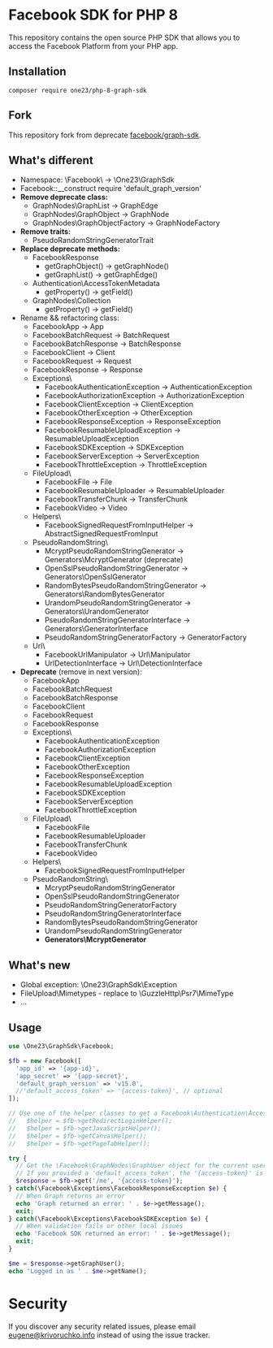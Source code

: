 # Facebook SDK for PHP 8

This repository contains the open source PHP SDK that allows you to access the Facebook Platform from your PHP app.

## Installation

```shell
composer require one23/php-8-graph-sdk
```

## Fork

This repository fork from deprecate [facebook/graph-sdk](https://github.com/facebookarchive/php-graph-sdk).

## What's different

- Namespace: \Facebook\ -> \One23\GraphSdk
- Facebook::__construct require 'default_graph_version'
- **Remove deprecate class:**
  - GraphNodes\GraphList -> GraphEdge
  - GraphNodes\GraphObject -> GraphNode
  - GraphNodes\GraphObjectFactory -> GraphNodeFactory
- **Remove traits:**
  - PseudoRandomStringGeneratorTrait
- **Replace deprecate methods:**
  - FacebookResponse
    - getGraphObject() -> getGraphNode()
    - getGraphList() -> getGraphEdge()
  - Authentication\AccessTokenMetadata
    - getProperty() -> getField()
  - GraphNodes\Collection
    - getProperty() -> getField()
- Rename && refactoring class:
  - FacebookApp -> App
  - FacebookBatchRequest -> BatchRequest
  - FacebookBatchResponse -> BatchResponse
  - FacebookClient -> Client
  - FacebookRequest -> Request
  - FacebookResponse -> Response 
  - Exceptions\
    - FacebookAuthenticationException -> AuthenticationException
    - FacebookAuthorizationException -> AuthorizationException
    - FacebookClientException -> ClientException
    - FacebookOtherException -> OtherException
    - FacebookResponseException -> ResponseException
    - FacebookResumableUploadException -> ResumableUploadException
    - FacebookSDKException -> SDKException
    - FacebookServerException -> ServerException
    - FacebookThrottleException -> ThrottleException
  - FileUpload\
    - FacebookFile -> File
    - FacebookResumableUploader -> ResumableUploader
    - FacebookTransferChunk -> TransferChunk
    - FacebookVideo -> Video
  - Helpers\
    - FacebookSignedRequestFromInputHelper -> AbstractSignedRequestFromInput 
  - PseudoRandomString\
    - McryptPseudoRandomStringGenerator -> Generators\McryptGenerator (deprecate)
    - OpenSslPseudoRandomStringGenerator -> Generators\OpenSslGenerator
    - RandomBytesPseudoRandomStringGenerator -> Generators\RandomBytesGenerator
    - UrandomPseudoRandomStringGenerator -> Generators\UrandomGenerator
    - PseudoRandomStringGeneratorInterface -> Generators\GeneratorInterface
    - PseudoRandomStringGeneratorFactory -> GeneratorFactory
  - Url\
    - FacebookUrlManipulator -> Url\Manipulator
    - UrlDetectionInterface -> Url\DetectionInterface
- **Deprecate** (remove in next version):
  - FacebookApp
  - FacebookBatchRequest
  - FacebookBatchResponse
  - FacebookClient
  - FacebookRequest
  - FacebookResponse
  - Exceptions\
    - FacebookAuthenticationException
    - FacebookAuthorizationException
    - FacebookClientException
    - FacebookOtherException
    - FacebookResponseException
    - FacebookResumableUploadException
    - FacebookSDKException
    - FacebookServerException
    - FacebookThrottleException
  - FileUpload\
    - FacebookFile
    - FacebookResumableUploader
    - FacebookTransferChunk
    - FacebookVideo
  - Helpers\
    - FacebookSignedRequestFromInputHelper 
  - PseudoRandomString\
    - McryptPseudoRandomStringGenerator
    - OpenSslPseudoRandomStringGenerator
    - PseudoRandomStringGeneratorFactory
    - PseudoRandomStringGeneratorInterface
    - RandomBytesPseudoRandomStringGenerator
    - UrandomPseudoRandomStringGenerator
    - **Generators\McryptGenerator** 

## What's new

- Global exception: \One23\GraphSdk\Exception
- FileUpload\Mimetypes - replace to \GuzzleHttp\Psr7\MimeType
- ...
  
## Usage

```php
use \One23\GraphSdk\Facebook;

$fb = new Facebook([
  'app_id' => '{app-id}',
  'app_secret' => '{app-secret}',
  'default_graph_version' => 'v15.0',
  //'default_access_token' => '{access-token}', // optional
]);

// Use one of the helper classes to get a Facebook\Authentication\AccessToken entity.
//   $helper = $fb->getRedirectLoginHelper();
//   $helper = $fb->getJavaScriptHelper();
//   $helper = $fb->getCanvasHelper();
//   $helper = $fb->getPageTabHelper();

try {
  // Get the \Facebook\GraphNodes\GraphUser object for the current user.
  // If you provided a 'default_access_token', the '{access-token}' is optional.
  $response = $fb->get('/me', '{access-token}');
} catch(\Facebook\Exceptions\FacebookResponseException $e) {
  // When Graph returns an error
  echo 'Graph returned an error: ' . $e->getMessage();
  exit;
} catch(\Facebook\Exceptions\FacebookSDKException $e) {
  // When validation fails or other local issues
  echo 'Facebook SDK returned an error: ' . $e->getMessage();
  exit;
}

$me = $response->getGraphUser();
echo 'Logged in as ' . $me->getName();
```

# Security

If you discover any security related issues, please email eugene@krivoruchko.info instead of using the issue tracker.
